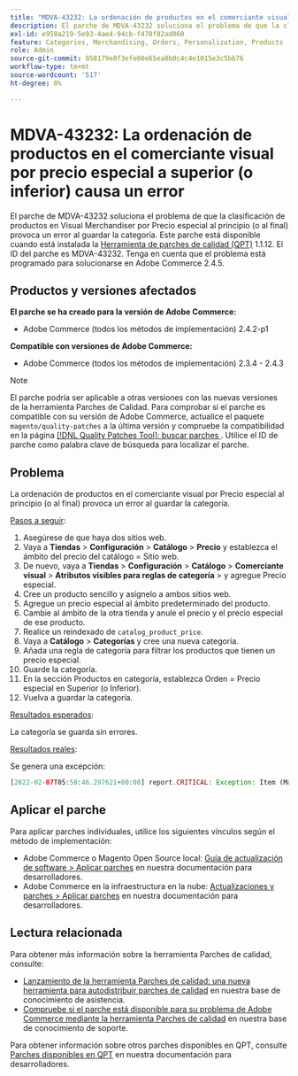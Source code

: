```yaml
---
title: "MDVA-43232: La ordenación de productos en el comerciante visual por precio especial a superior (o inferior) provoca un error"
description: El parche de MDVA-43232 soluciona el problema de que la clasificación de productos en Visual Merchandiser por Precio especial al principio (o al final) provoca un error al guardar la categoría. Este parche está disponible cuando está instalada la [Quality Patches Tool (QPT)](/help/announcements/adobe-commerce-announcements/magento-quality-patches-released-new-tool-to-self-serve-quality-patches.md) 1.1.12. El ID del parche es MDVA-43232. Tenga en cuenta que el problema está programado para solucionarse en Adobe Commerce 2.4.5.
exl-id: e958a219-5e93-4ae4-94cb-f478f82ad060
feature: Categories, Merchandising, Orders, Personalization, Products
role: Admin
source-git-commit: 958179e0f3efe08e65ea8b0c4c4e1015e3c5bb76
workflow-type: tm+mt
source-wordcount: '517'
ht-degree: 0%

---
```


# MDVA-43232: La ordenación de productos en el comerciante visual por precio especial a superior (o inferior) causa un error

El parche de MDVA-43232 soluciona el problema de que la clasificación de productos en Visual Merchandiser por Precio especial al principio (o al final) provoca un error al guardar la categoría. Este parche está disponible cuando está instalada la [Herramienta de parches de calidad (QPT)](/help/announcements/adobe-commerce-announcements/magento-quality-patches-released-new-tool-to-self-serve-quality-patches.md) 1.1.12. El ID del parche es MDVA-43232. Tenga en cuenta que el problema está programado para solucionarse en Adobe Commerce 2.4.5.

## Productos y versiones afectados

**El parche se ha creado para la versión de Adobe Commerce:**

* Adobe Commerce (todos los métodos de implementación) 2.4.2-p1

**Compatible con versiones de Adobe Commerce:**

* Adobe Commerce (todos los métodos de implementación) 2.3.4 - 2.4.3

>[!NOTE]
>
>El parche podría ser aplicable a otras versiones con las nuevas versiones de la herramienta Parches de Calidad. Para comprobar si el parche es compatible con su versión de Adobe Commerce, actualice el paquete `magento/quality-patches` a la última versión y compruebe la compatibilidad en la página [[!DNL Quality Patches Tool]: buscar parches ](https://devdocs.magento.com/quality-patches/tool.html#patch-grid). Utilice el ID de parche como palabra clave de búsqueda para localizar el parche.

## Problema

La ordenación de productos en el comerciante visual por Precio especial al principio (o al final) provoca un error al guardar la categoría.

<u>Pasos a seguir</u>:

1. Asegúrese de que haya dos sitios web.
1. Vaya a **Tiendas** > **Configuración** > **Catálogo** > **Precio** y establezca el ámbito del precio del catálogo = Sitio web.
1. De nuevo, vaya a **Tiendas** > **Configuración** > **Catálogo** > **Comerciante visual** > **Atributos visibles para reglas de categoría** > y agregue Precio especial.
1. Cree un producto sencillo y asígnelo a ambos sitios web.
1. Agregue un precio especial al ámbito predeterminado del producto.
1. Cambie al ámbito de la otra tienda y anule el precio y el precio especial de ese producto.
1. Realice un reindexado de `catalog_product_price`.
1. Vaya a **Catálogo** > **Categorías** y cree una nueva categoría.
1. Añada una regla de categoría para filtrar los productos que tienen un precio especial.
1. Guarde la categoría.
1. En la sección Productos en categoría, establezca Orden = Precio especial en Superior (o Inferior).
1. Vuelva a guardar la categoría.

<u>Resultados esperados</u>:

La categoría se guarda sin errores.

<u>Resultados reales</u>:

Se genera una excepción:

```php
[2022-02-07T05:58:46.297621+00:00] report.CRITICAL: Exception: Item (Magento\Catalog\Model\Product\Interceptor) with the same ID "1" already exists. in /lib/internal/Magento/Framework/Data/Collection.php:407
```

## Aplicar el parche

Para aplicar parches individuales, utilice los siguientes vínculos según el método de implementación:

* Adobe Commerce o Magento Open Source local: [Guía de actualización de software > Aplicar parches](https://devdocs.magento.com/guides/v2.4/comp-mgr/patching/mqp.html) en nuestra documentación para desarrolladores.
* Adobe Commerce en la infraestructura en la nube: [Actualizaciones y parches > Aplicar parches](https://devdocs.magento.com/cloud/project/project-patch.html) en nuestra documentación para desarrolladores.

## Lectura relacionada

Para obtener más información sobre la herramienta Parches de calidad, consulte:

* [Lanzamiento de la herramienta Parches de calidad: una nueva herramienta para autodistribuir parches de calidad](/help/announcements/adobe-commerce-announcements/magento-quality-patches-released-new-tool-to-self-serve-quality-patches.md) en nuestra base de conocimiento de asistencia.
* [Compruebe si el parche está disponible para su problema de Adobe Commerce mediante la herramienta Parches de calidad](/help/support-tools/patches-available-in-qpt-tool/check-patch-for-magento-issue-with-magento-quality-patches.md) en nuestra base de conocimiento de soporte.

Para obtener información sobre otros parches disponibles en QPT, consulte [Parches disponibles en QPT](https://devdocs.magento.com/quality-patches/tool.html#patch-grid) en nuestra documentación para desarrolladores.
